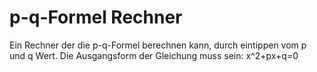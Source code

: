 p-q-Formel Rechner
==============
Ein Rechner der die p-q-Formel berechnen kann, durch eintippen vom p und q Wert.  Die Ausgangsform der Gleichung muss sein: x^2+px+q=0 
